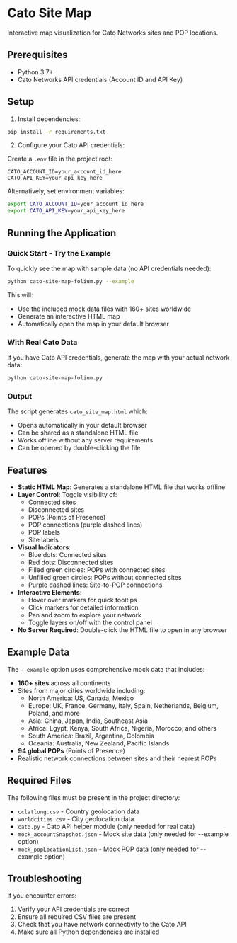 # Cato Site Map

Interactive map visualization for Cato Networks sites and POP locations.

## Prerequisites

- Python 3.7+
- Cato Networks API credentials (Account ID and API Key)

## Setup

1. Install dependencies:
```bash
pip install -r requirements.txt
```

2. Configure your Cato API credentials:

Create a `.env` file in the project root:
```
CATO_ACCOUNT_ID=your_account_id_here
CATO_API_KEY=your_api_key_here
```

Alternatively, set environment variables:
```bash
export CATO_ACCOUNT_ID=your_account_id_here
export CATO_API_KEY=your_api_key_here
```

## Running the Application

### Quick Start - Try the Example

To quickly see the map with sample data (no API credentials needed):

```bash
python cato-site-map-folium.py --example
```

This will:
- Use the included mock data files with 160+ sites worldwide
- Generate an interactive HTML map
- Automatically open the map in your default browser

### With Real Cato Data

If you have Cato API credentials, generate the map with your actual network data:

```bash
python cato-site-map-folium.py
```

### Output

The script generates `cato_site_map.html` which:
- Opens automatically in your default browser
- Can be shared as a standalone HTML file
- Works offline without any server requirements
- Can be opened by double-clicking the file

## Features

- **Static HTML Map**: Generates a standalone HTML file that works offline
- **Layer Control**: Toggle visibility of:
  - Connected sites
  - Disconnected sites
  - POPs (Points of Presence)
  - POP connections (purple dashed lines)
  - POP labels
  - Site labels
- **Visual Indicators**:
  - Blue dots: Connected sites
  - Red dots: Disconnected sites  
  - Filled green circles: POPs with connected sites
  - Unfilled green circles: POPs without connected sites
  - Purple dashed lines: Site-to-POP connections
- **Interactive Elements**:
  - Hover over markers for quick tooltips
  - Click markers for detailed information
  - Pan and zoom to explore your network
  - Toggle layers on/off with the control panel
- **No Server Required**: Double-click the HTML file to open in any browser

## Example Data

The `--example` option uses comprehensive mock data that includes:
- **160+ sites** across all continents
- Sites from major cities worldwide including:
  - North America: US, Canada, Mexico
  - Europe: UK, France, Germany, Italy, Spain, Netherlands, Belgium, Poland, and more
  - Asia: China, Japan, India, Southeast Asia
  - Africa: Egypt, Kenya, South Africa, Nigeria, Morocco, and others
  - South America: Brazil, Argentina, Colombia
  - Oceania: Australia, New Zealand, Pacific Islands
- **94 global POPs** (Points of Presence)
- Realistic network connections between sites and their nearest POPs

## Required Files

The following files must be present in the project directory:
- `cclatlong.csv` - Country geolocation data
- `worldcities.csv` - City geolocation data
- `cato.py` - Cato API helper module (only needed for real data)
- `mock_accountSnapshot.json` - Mock site data (only needed for --example option)
- `mock_popLocationList.json` - Mock POP data (only needed for --example option)

## Troubleshooting

If you encounter errors:
1. Verify your API credentials are correct
2. Ensure all required CSV files are present
3. Check that you have network connectivity to the Cato API
4. Make sure all Python dependencies are installed